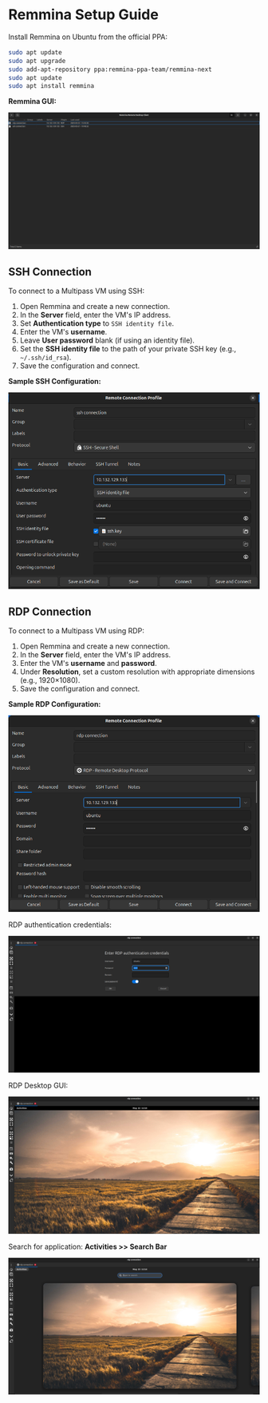 # Remmina Setup Guide

Install Remmina on Ubuntu from the official PPA:

```bash
sudo apt update
sudo apt upgrade
sudo add-apt-repository ppa:remmina-ppa-team/remmina-next
sudo apt update
sudo apt install remmina
```

**Remmina GUI:**

![remmina final GUI](./img/remmina-gui.png)

## SSH Connection

To connect to a Multipass VM using SSH:

1. Open Remmina and create a new connection.
2. In the **Server** field, enter the VM's IP address.
3. Set **Authentication type** to `SSH identity file`.
4. Enter the VM's **username**.
5. Leave **User password** blank (if using an identity file).
6. Set the **SSH identity file** to the path of your private SSH key (e.g., `~/.ssh/id_rsa`).
7. Save the configuration and connect.

**Sample SSH Configuration:**

![SSH Config](./img/ssh-config.png)

## RDP Connection

To connect to a Multipass VM using RDP:

1. Open Remmina and create a new connection.
2. In the **Server** field, enter the VM's IP address.
3. Enter the VM's **username** and **password**.
4. Under **Resolution**, set a custom resolution with appropriate dimensions (e.g., 1920×1080).
5. Save the configuration and connect.

**Sample RDP Configuration:**

![RDP Config](./img/rdp-config.png)

RDP authentication credentials:

![RDP auth Credentials](./img/rdp-auth-credentials.png)

RDP Desktop GUI:

![rdp desktop GUI](./img/rdp-desktop-gui.png)

Search for application: **Activities >> Search Bar**

![app-search](./img/search-for-applications.png)